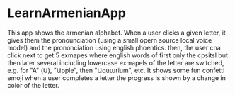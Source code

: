# LearnArmenianApp

This app shows the armenian alphabet. When a user clicks a given letter, it gives them the pronounciation (using a small opern source local voice model) and the prononciation using english phoentics. then, the user cna click next to get 5 exmapes where english words of first only the cpsitsl but then later several including lowercase exmapels of the letter are switched, e.g. for "A" (Ա), "Աpple", then "Աquաrium", etc. It shows some fun confetti emoji when a user completes a letter the progress is shown by a change in color of the letter.
